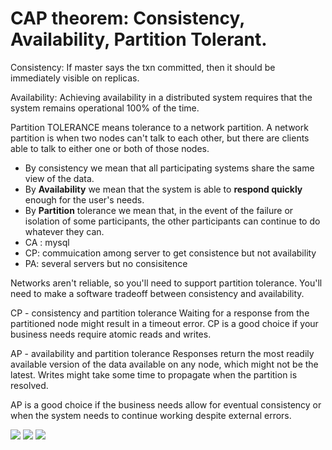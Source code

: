 
# CAP theorem: Consistency, Availability, Partition Tolerant. 

Consistency: If master says the txn committed, then it should be immediately visible on replicas. 

Availability: Achieving availability in a distributed system requires that the system remains operational 100% of the time. 

Partition TOLERANCE means tolerance to a network partition. A network partition is when two nodes can't talk to each other, but there are clients able to talk to either one or both of those nodes.


- By consistency we mean that all participating systems share the same view of the data.
- By **Availability** we mean that the system is able to **respond quickly** enough for the user's needs.
- By **Partition** tolerance we mean that, in the event of the failure or isolation of some participants, the other participants can continue to do whatever they can.
- CA : mysql
- CP: commuication among server to get consistence but not availability
- PA: several servers but no consisitence

Networks aren't reliable, so you'll need to support partition tolerance. You'll need to make a software tradeoff between consistency and availability.

CP - consistency and partition tolerance
Waiting for a response from the partitioned node might result in a timeout error. CP is a good choice if your business needs require atomic reads and writes.

AP - availability and partition tolerance
Responses return the most readily available version of the data available on any node, which might not be the latest. Writes might take some time to propagate when the partition is resolved.

AP is a good choice if the business needs allow for eventual consistency or when the system needs to continue working despite external errors.

![](https://qph.fs.quoracdn.net/main-qimg-23a75bd8c77d030f3ca9e1fd0621c10c.webp)
![](http://www.andrew.cmu.edu/course/14-736/applications/ln/dividework.jpg)
![](http://www.andrew.cmu.edu/course/14-736/applications/ln/addcomm.jpg)
